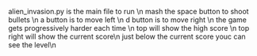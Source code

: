 alien_invasion.py is the main file to run \n
mash the space button to shoot bullets \n
a button is to move left \n
d button is to move right \n
the game gets progressively harder each time  \n
top will show the high score \n
top right will show the current score\n 
just below the current score youc can see the level\n 
